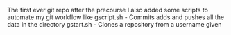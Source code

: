 The first ever git repo after the precourse
I also added some scripts to automate my git workflow like
gscript.sh - Commits adds and pushes all the data in the directory
gstart.sh - Clones a repository from a username given
